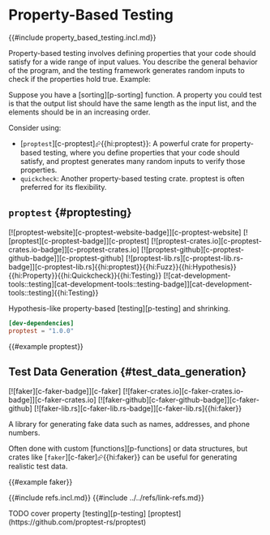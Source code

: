 # Property-Based Testing

{{#include property_based_testing.incl.md}}

Property-based testing involves defining properties that your code should satisfy for a wide range of input values. You describe the general behavior of the program, and the testing framework generates random inputs to check if the properties hold true. Example:

Suppose you have a [sorting][p-sorting] function. A property you could test is that the output list should have the same length as the input list, and the elements should be in an increasing order.

Consider using:

- [`proptest`][c-proptest]⮳{{hi:proptest}}: A powerful crate for property-based testing, where you define properties that your code should satisfy, and proptest generates many random inputs to verify those properties.
- `quickcheck`: Another property-based testing crate. proptest is often preferred for its flexibility.

## `proptest` {#proptesting}

[![proptest-website][c-proptest-website-badge]][c-proptest-website] [![proptest][c-proptest-badge]][c-proptest] [![proptest-crates.io][c-proptest-crates.io-badge]][c-proptest-crates.io] [![proptest-github][c-proptest-github-badge]][c-proptest-github] [![proptest-lib.rs][c-proptest-lib.rs-badge]][c-proptest-lib.rs]{{hi:proptest}}{{hi:Fuzz}}{{hi:Hypothesis}}{{hi:Property}}{{hi:Quickcheck}}{{hi:Testing}} [![cat-development-tools::testing][cat-development-tools::testing-badge]][cat-development-tools::testing]{{hi:Testing}}

Hypothesis-like property-based [testing][p-testing] and shrinking.

```toml
[dev-dependencies]
proptest = "1.0.0"
```

{{#example proptest}}

## Test Data Generation {#test_data_generation}

[![faker][c-faker-badge]][c-faker] [![faker-crates.io][c-faker-crates.io-badge]][c-faker-crates.io] [![faker-github][c-faker-github-badge]][c-faker-github] [![faker-lib.rs][c-faker-lib.rs-badge]][c-faker-lib.rs]{{hi:faker}}

A library for generating fake data such as names, addresses, and phone numbers.

Often done with custom [functions][p-functions] or data structures, but crates like [`faker`][c-faker]⮳{{hi:faker}} can be useful for generating realistic test data.

{{#example faker}}

{{#include refs.incl.md}}
{{#include ../../refs/link-refs.md}}

<div class="hidden">
TODO cover property [testing][p-testing] [proptest](https://github.com/proptest-rs/proptest)
</div>
